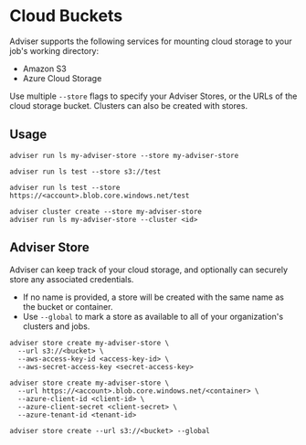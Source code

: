 # Cloud Buckets

Adviser supports the following services for mounting cloud storage to your job's working directory:

- Amazon S3
- Azure Cloud Storage

Use multiple `--store` flags to specify your Adviser Stores, or the URLs of the cloud storage bucket. Clusters can also be created with stores.

## Usage

```
adviser run ls my-adviser-store --store my-adviser-store
```

```
adviser run ls test --store s3://test
```

```
adviser run ls test --store https://<account>.blob.core.windows.net/test
```

```
adviser cluster create --store my-adviser-store
adviser run ls my-adviser-store --cluster <id>
```

## Adviser Store

Adviser can keep track of your cloud storage, and optionally can securely store any associated credentials.
* If no name is provided, a store will be created with the same name as the bucket or container.
* Use `--global` to mark a store as available to all of your organization's clusters and jobs.

```
adviser store create my-adviser-store \
  --url s3://<bucket> \
  --aws-access-key-id <access-key-id> \
  --aws-secret-access-key <secret-access-key>
```

```
adviser store create my-adviser-store \
  --url https://<account>.blob.core.windows.net/<container> \
  --azure-client-id <client-id> \
  --azure-client-secret <client-secret> \
  --azure-tenant-id <tenant-id>
```

```
adviser store create --url s3://<bucket> --global
```
